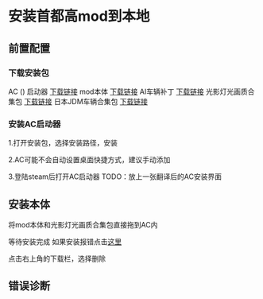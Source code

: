 # 安装首都高mod到本地

<!--本地游戏完全免费，不需要DLC或是付费mod-->

## 前置配置

### 下载安装包

AC () 启动器 [下载链接]()
mod本体 [下载链接]()
AI车辆补丁 [下载链接]()
光影灯光画质合集包 [下载链接]()
日本JDM车辆合集包 [下载链接]()

### 安装AC启动器

1.打开安装包，选择安装路径，安装

2.AC可能不会自动设置桌面快捷方式，建议手动添加

3.登陆steam后打开AC启动器
TODO：放上一张翻译后的AC安装界面




## 安装本体


将mod本体和光影灯光画质合集包直接拖到AC内

等待安装完成 如果安装报错点击[这里]()

点击右上角的下载栏，选择删除

## 错误诊断